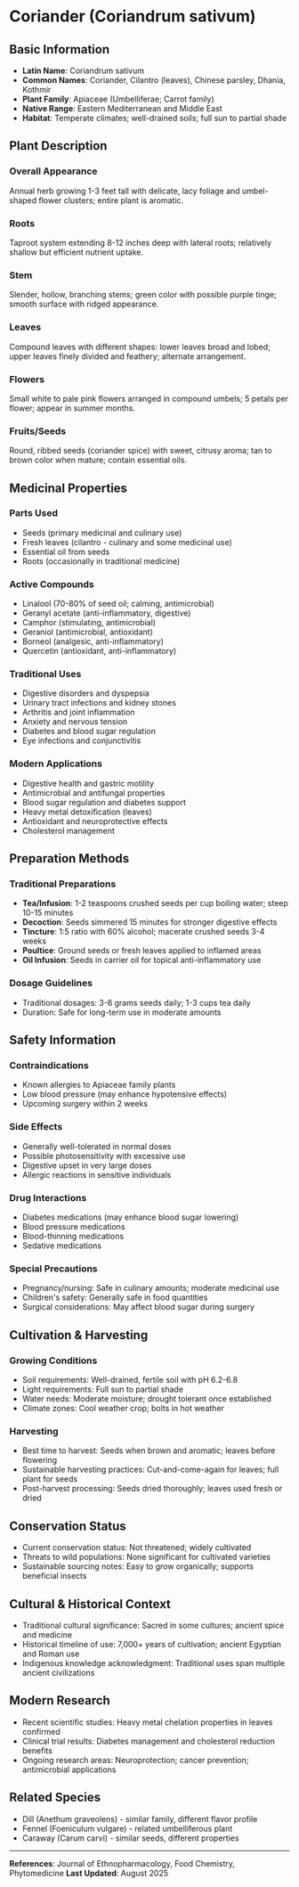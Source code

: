 # Coriander (Coriandrum sativum)

## Basic Information
- **Latin Name**: Coriandrum sativum
- **Common Names**: Coriander, Cilantro (leaves), Chinese parsley, Dhania, Kothmir
- **Plant Family**: Apiaceae (Umbelliferae; Carrot family)
- **Native Range**: Eastern Mediterranean and Middle East
- **Habitat**: Temperate climates; well-drained soils; full sun to partial shade

## Plant Description

### Overall Appearance
Annual herb growing 1-3 feet tall with delicate, lacy foliage and umbel-shaped flower clusters; entire plant is aromatic.

### Roots
Taproot system extending 8-12 inches deep with lateral roots; relatively shallow but efficient nutrient uptake.

### Stem
Slender, hollow, branching stems; green color with possible purple tinge; smooth surface with ridged appearance.

### Leaves
Compound leaves with different shapes: lower leaves broad and lobed; upper leaves finely divided and feathery; alternate arrangement.

### Flowers
Small white to pale pink flowers arranged in compound umbels; 5 petals per flower; appear in summer months.

### Fruits/Seeds
Round, ribbed seeds (coriander spice) with sweet, citrusy aroma; tan to brown color when mature; contain essential oils.

## Medicinal Properties

### Parts Used
- Seeds (primary medicinal and culinary use)
- Fresh leaves (cilantro - culinary and some medicinal use)
- Essential oil from seeds
- Roots (occasionally in traditional medicine)

### Active Compounds
- Linalool (70-80% of seed oil; calming, antimicrobial)
- Geranyl acetate (anti-inflammatory, digestive)
- Camphor (stimulating, antimicrobial)
- Geraniol (antimicrobial, antioxidant)
- Borneol (analgesic, anti-inflammatory)
- Quercetin (antioxidant, anti-inflammatory)

### Traditional Uses
- Digestive disorders and dyspepsia
- Urinary tract infections and kidney stones
- Arthritis and joint inflammation
- Anxiety and nervous tension
- Diabetes and blood sugar regulation
- Eye infections and conjunctivitis

### Modern Applications
- Digestive health and gastric motility
- Antimicrobial and antifungal properties
- Blood sugar regulation and diabetes support
- Heavy metal detoxification (leaves)
- Antioxidant and neuroprotective effects
- Cholesterol management

## Preparation Methods

### Traditional Preparations
- **Tea/Infusion**: 1-2 teaspoons crushed seeds per cup boiling water; steep 10-15 minutes
- **Decoction**: Seeds simmered 15 minutes for stronger digestive effects
- **Tincture**: 1:5 ratio with 60% alcohol; macerate crushed seeds 3-4 weeks
- **Poultice**: Ground seeds or fresh leaves applied to inflamed areas
- **Oil Infusion**: Seeds in carrier oil for topical anti-inflammatory use

### Dosage Guidelines
- Traditional dosages: 3-6 grams seeds daily; 1-3 cups tea daily
- Duration: Safe for long-term use in moderate amounts

## Safety Information

### Contraindications
- Known allergies to Apiaceae family plants
- Low blood pressure (may enhance hypotensive effects)
- Upcoming surgery within 2 weeks

### Side Effects
- Generally well-tolerated in normal doses
- Possible photosensitivity with excessive use
- Digestive upset in very large doses
- Allergic reactions in sensitive individuals

### Drug Interactions
- Diabetes medications (may enhance blood sugar lowering)
- Blood pressure medications
- Blood-thinning medications
- Sedative medications

### Special Precautions
- Pregnancy/nursing: Safe in culinary amounts; moderate medicinal use
- Children's safety: Generally safe in food quantities
- Surgical considerations: May affect blood sugar during surgery

## Cultivation & Harvesting

### Growing Conditions
- Soil requirements: Well-drained, fertile soil with pH 6.2-6.8
- Light requirements: Full sun to partial shade
- Water needs: Moderate moisture; drought tolerant once established
- Climate zones: Cool weather crop; bolts in hot weather

### Harvesting
- Best time to harvest: Seeds when brown and aromatic; leaves before flowering
- Sustainable harvesting practices: Cut-and-come-again for leaves; full plant for seeds
- Post-harvest processing: Seeds dried thoroughly; leaves used fresh or dried

## Conservation Status
- Current conservation status: Not threatened; widely cultivated
- Threats to wild populations: None significant for cultivated varieties
- Sustainable sourcing notes: Easy to grow organically; supports beneficial insects

## Cultural & Historical Context
- Traditional cultural significance: Sacred in some cultures; ancient spice and medicine
- Historical timeline of use: 7,000+ years of cultivation; ancient Egyptian and Roman use
- Indigenous knowledge acknowledgment: Traditional uses span multiple ancient civilizations

## Modern Research
- Recent scientific studies: Heavy metal chelation properties in leaves confirmed
- Clinical trial results: Diabetes management and cholesterol reduction benefits
- Ongoing research areas: Neuroprotection; cancer prevention; antimicrobial applications

## Related Species
- Dill (Anethum graveolens) - similar family, different flavor profile
- Fennel (Foeniculum vulgare) - related umbelliferous plant
- Caraway (Carum carvi) - similar seeds, different properties

---

**References**: Journal of Ethnopharmacology, Food Chemistry, Phytomedicine
**Last Updated**: August 2025